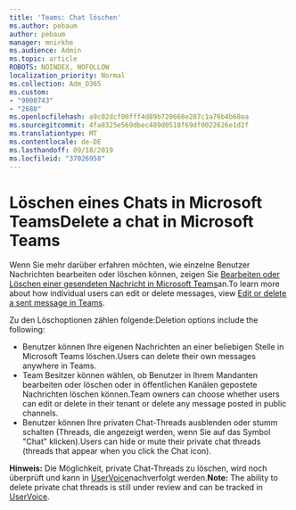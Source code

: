 ```yaml
---
title: 'Teams: Chat löschen'
ms.author: pebaum
author: pebaum
manager: mnirkhe
ms.audience: Admin
ms.topic: article
ROBOTS: NOINDEX, NOFOLLOW
localization_priority: Normal
ms.collection: Adm_O365
ms.custom:
- "9000743"
- "2680"
ms.openlocfilehash: a9c02dcf00fff4d89b720668e287c1a76b4b68ea
ms.sourcegitcommit: 4fa8325e569dbec489d0518f69df0022626e1d2f
ms.translationtype: MT
ms.contentlocale: de-DE
ms.lasthandoff: 09/18/2019
ms.locfileid: "37026958"
---
```

# <a name="delete-a-chat-in-microsoft-teams"></a><span data-ttu-id="a8a37-102">Löschen eines Chats in Microsoft Teams</span><span class="sxs-lookup"><span data-stu-id="a8a37-102">Delete a chat in Microsoft Teams</span></span>

<span data-ttu-id="a8a37-103">Wenn Sie mehr darüber erfahren möchten, wie einzelne Benutzer Nachrichten bearbeiten oder löschen können, zeigen Sie [Bearbeiten oder Löschen einer gesendeten Nachricht in Microsoft Teams](https://support.office.com/article/5f1fe604-a900-4a07-b8b7-8cf70ed6b263)an.</span><span class="sxs-lookup"><span data-stu-id="a8a37-103">To learn more about how individual users can edit or delete messages, view [Edit or delete a sent message in Teams](https://support.office.com/article/5f1fe604-a900-4a07-b8b7-8cf70ed6b263).</span></span> 

<span data-ttu-id="a8a37-104">Zu den Löschoptionen zählen folgende:</span><span class="sxs-lookup"><span data-stu-id="a8a37-104">Deletion options include the following:</span></span>

- <span data-ttu-id="a8a37-105">Benutzer können Ihre eigenen Nachrichten an einer beliebigen Stelle in Microsoft Teams löschen.</span><span class="sxs-lookup"><span data-stu-id="a8a37-105">Users can delete their own messages anywhere in Teams.</span></span>
- <span data-ttu-id="a8a37-106">Team Besitzer können wählen, ob Benutzer in Ihrem Mandanten bearbeiten oder löschen oder in öffentlichen Kanälen gepostete Nachrichten löschen können.</span><span class="sxs-lookup"><span data-stu-id="a8a37-106">Team owners can choose whether users can edit or delete in their tenant or delete any message posted in public channels.</span></span>
- <span data-ttu-id="a8a37-107">Benutzer können Ihre privaten Chat-Threads ausblenden oder stumm schalten (Threads, die angezeigt werden, wenn Sie auf das Symbol "Chat" klicken).</span><span class="sxs-lookup"><span data-stu-id="a8a37-107">Users can hide or mute their private chat threads (threads that appear when you click the Chat icon).</span></span>

<span data-ttu-id="a8a37-108">**Hinweis:** Die Möglichkeit, private Chat-Threads zu löschen, wird noch überprüft und kann in [UserVoice](https://microsoftteams.uservoice.com/forums/555103-public/suggestions/33535006-delete-private-chat-threads)nachverfolgt werden.</span><span class="sxs-lookup"><span data-stu-id="a8a37-108">**Note:** The ability to delete private chat threads is still under review and can be tracked in [UserVoice](https://microsoftteams.uservoice.com/forums/555103-public/suggestions/33535006-delete-private-chat-threads).</span></span> 